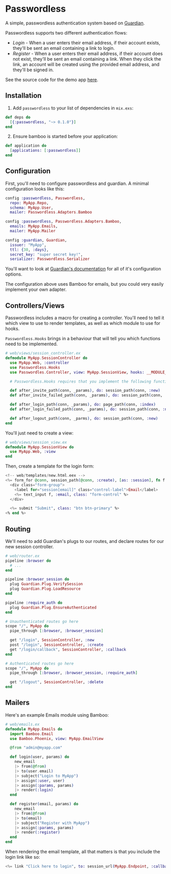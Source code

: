 # Passwordless

A simple, passwordless authentication system based on [Guardian](https://github.com/ueberauth/guardian).

Passwordless supports two different authentication flows:

+ _Login_ - When a user enters their email address, if their account exists, they'll be sent an email containing a link to login.
+ _Register_ - When a user enters their email address, if their account does not exist, they'll be sent an email containing a link. When they click the link, an account will be created using the provided email address, and they'll be signed in.

See the source code for the demo app [here](https://github.com/promptworks/passwordless_demo).

## Installation

1. Add `passwordless` to your list of dependencies in `mix.exs`:

```elixir
def deps do
  [{:passwordless, "~> 0.1.0"}]
end
```

2. Ensure bamboo is started before your application:

```elixir
def application do
  [applications: [:passwordless]]
end
```


## Configuration

First, you'll need to configure passwordless and guardian. A minimal configuration looks like this:

```elixir
config :passwordless, Passwordless,
  repo: MyApp.Repo,
  schema: MyApp.User,
  mailer: Passwordless.Adapters.Bamboo

config :passwordless, Passwordless.Adapters.Bamboo,
  emails: MyApp.Emails,
  mailer: MyApp.Mailer

config :guardian, Guardian,
  issuer: "MyApp",
  ttl: {30, :days},
  secret_key: "super secret key!",
  serializer: Passwordless.Serializer
```

You'll want to look at [Guardian's documentation](https://github.com/ueberauth/guardian) for all of it's configuration options.

The configuration above uses Bamboo for emails, but you could very easily implement your own adapter.

## Controllers/Views

Passwordless includes a macro for creating a controller. You'll need to tell it which view to use to render templates, as well as which module to use for hooks.

`Passwordless.Hooks` brings in a behaviour that will tell you which functions need to be implemented.

```elixir
# web/views/session_controller.ex
defmodule MyApp.SessionController do
  use MyApp.Web, :controller
  use Passwordless.Hooks
  use Passwordles.Controller, view: MyApp.SessionView, hooks: __MODULE__

  # Passwordless.Hooks requires that you implement the following functions:

  def after_invite_path(conn, _params), do: session_path(conn, :new)
  def after_invite_failed_path(conn, _params), do: session_path(conn, :new)

  def after_login_path(conn, _params), do: page_path(conn, :index)
  def after_login_failed_path(conn, _params), do: session_path(conn, :new)

  def after_logout_path(conn, _parms), do: session_path(conn, :new)
end
```

You'll just need to create a view:

```elixir
# web/views/session_view.ex
defmodule MyApp.SessionView do
  use MyApp.Web, :view
end
```

Then, create a template for the login form:

```eex
<!-- web/templates/new.html.eex -->
<%= form_for @conn, session_path(@conn, :create), [as: :session], fn f -> %>
  <div class="form-group">
    <label for="session[email]" class="control-label">Email</label>
    <%= text_input f, :email, class: "form-control" %>
  </div>

  <%= submit "Submit", class: "btn btn-primary" %>
<% end %>
```

## Routing

We'll need to add Guardian's plugs to our routes, and declare routes for our new session controller.

```elixir
# web/router.ex
pipeline :browser do
  # ...
end

pipeline :browser_session do
  plug Guardian.Plug.VerifySession
  plug Guardian.Plug.LoadResource
end

pipeline :require_auth do
  plug Guardian.Plug.EnsureAuthenticated
end

# Unauthenticated routes go here
scope "/", MyApp do
  pipe_through [:browser, :browser_session]

  get "/login", SessionController, :new
  post "/login", SessionController, :create
  get "/login/callback", SessionController, :callback
end

# Authenticated routes go here
scope "/", MyApp do
  pipe_through [:browser, :browser_session, :require_auth]

  get "/logout", SessionController, :delete
end
```

## Mailers

Here's an example Emails module using Bamboo:

```elixir
# web/emails.ex
defmodule MyApp.Emails do
  import Bamboo.Email
  use Bamboo.Phoenix, view: MyApp.EmailView

  @from "admin@myapp.com"

  def login(user, params) do
    new_email
    |> from(@from)
    |> to(user.email)
    |> subject("Login to MyApp")
    |> assign(:user, user)
    |> assign(:params, params)
    |> render(:login)
  end

  def register(email, params) do
    new_email
    |> from(@from)
    |> to(email)
    |> subject("Register with MyApp")
    |> assign(:params, params)
    |> render(:register)
  end
end
```

When rendering the email template, all that matters is that you include the login link like so:

```eex
<%= link "Click here to login", to: session_url(MyApp.Endpoint, :callback, @params) %>
```
